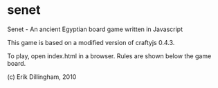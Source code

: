 # senet
Senet - An ancient Egyptian board game written in Javascript

This game is based on a modified version of craftyjs 0.4.3.

To play, open index.html in a browser.  Rules are shown below the game board.

(c) Erik Dillingham, 2010

